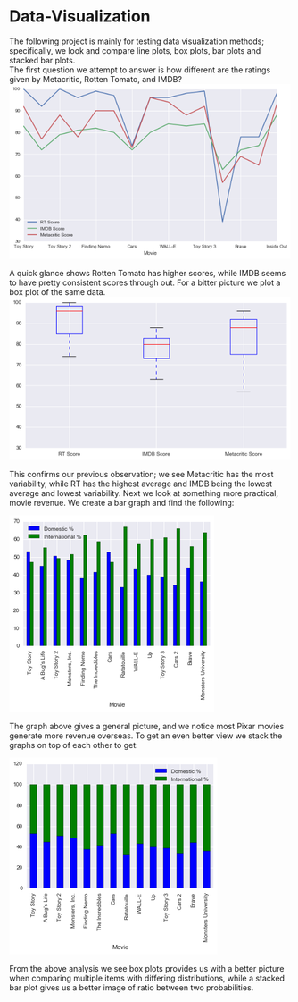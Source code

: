 # Data-Visualization

The following project is mainly for testing data visualization methods; specifically, we look and compare line plots, box plots, bar plots and stacked bar plots.  
	The first question we attempt to answer is how different are the ratings given by Metacritic, Rotten Tomato, and IMDB?
![alt tag](https://github.com/allenlu95/Data-Visualization/blob/master/download%20(7).png)


A quick glance shows Rotten Tomato has higher scores, while IMDB seems to have pretty consistent scores through out. For a bitter picture we plot a box plot of the same data.
![alt tag](https://github.com/allenlu95/Data-Visualization/blob/master/download%20(8).png)



This confirms our previous observation; we see Metacritic has the most variability, while RT has the highest average and IMDB being the lowest average and lowest variability.
Next we look at something more practical, movie revenue. We create a bar graph and find the following:


![alt tag](https://github.com/allenlu95/Data-Visualization/blob/master/download%20(9).png)




The graph above gives a general picture, and we notice most Pixar movies generate more revenue overseas. To get an even better view we stack the graphs on top of each other to get:

![alt tag](https://github.com/allenlu95/Data-Visualization/blob/master/download%20(10).png)





From the above analysis we see box plots provides us with a better picture when comparing multiple items with differing distributions, while a stacked bar plot gives us a better image of ratio between two probabilities. 
